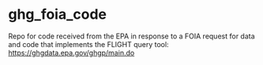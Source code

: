 # ghg_foia_code

Repo for code received from the EPA in response to a FOIA request for data and code that 
implements the FLIGHT query tool: https://ghgdata.epa.gov/ghgp/main.do
